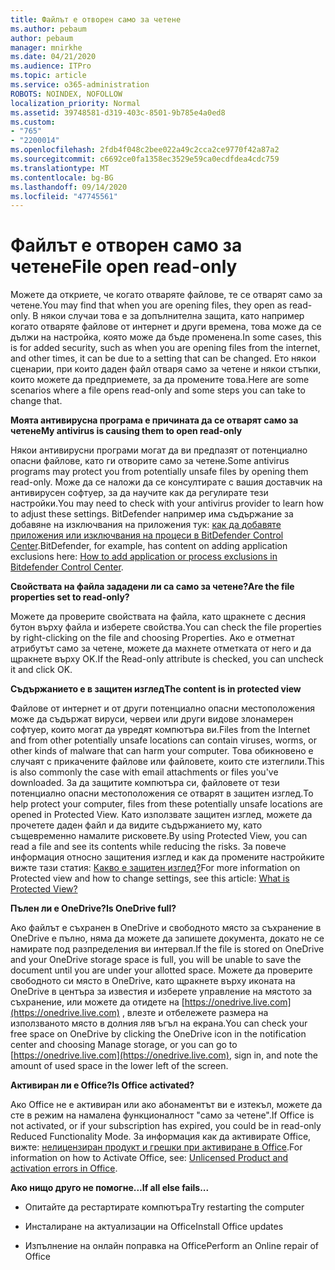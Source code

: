 ```yaml
---
title: Файлът е отворен само за четене
ms.author: pebaum
author: pebaum
manager: mnirkhe
ms.date: 04/21/2020
ms.audience: ITPro
ms.topic: article
ms.service: o365-administration
ROBOTS: NOINDEX, NOFOLLOW
localization_priority: Normal
ms.assetid: 39748581-d319-403c-8501-9b785e4a0ed8
ms.custom:
- "765"
- "2200014"
ms.openlocfilehash: 2fdb4f048c2bee022a49c2cca2ce9770f42a87a2
ms.sourcegitcommit: c6692ce0fa1358ec3529e59ca0ecdfdea4cdc759
ms.translationtype: MT
ms.contentlocale: bg-BG
ms.lasthandoff: 09/14/2020
ms.locfileid: "47745561"
---
```

# <a name="file-open-read-only"></a><span data-ttu-id="c4742-102">Файлът е отворен само за четене</span><span class="sxs-lookup"><span data-stu-id="c4742-102">File open read-only</span></span>

<span data-ttu-id="c4742-103">Можете да откриете, че когато отваряте файлове, те се отварят само за четене.</span><span class="sxs-lookup"><span data-stu-id="c4742-103">You may find that when you are opening files, they open as read-only.</span></span> <span data-ttu-id="c4742-104">В някои случаи това е за допълнителна защита, като например когато отваряте файлове от интернет и други времена, това може да се дължи на настройка, която може да бъде променена.</span><span class="sxs-lookup"><span data-stu-id="c4742-104">In some cases, this is for added security, such as when you are opening files from the internet, and other times, it can be due to a setting that can be changed.</span></span> <span data-ttu-id="c4742-105">Ето някои сценарии, при които даден файл отваря само за четене и някои стъпки, които можете да предприемете, за да промените това.</span><span class="sxs-lookup"><span data-stu-id="c4742-105">Here are some scenarios where a file opens read-only and some steps you can take to change that.</span></span>
  
 <span data-ttu-id="c4742-106">**Моята антивирусна програма е причината да се отварят само за четене**</span><span class="sxs-lookup"><span data-stu-id="c4742-106">**My antivirus is causing them to open read-only**</span></span>
  
<span data-ttu-id="c4742-107">Някои антивирусни програми могат да ви предпазят от потенциално опасни файлове, като ги отворите само за четене.</span><span class="sxs-lookup"><span data-stu-id="c4742-107">Some antivirus programs may protect you from potentially unsafe files by opening them read-only.</span></span> <span data-ttu-id="c4742-108">Може да се наложи да се консултирате с вашия доставчик на антивирусен софтуер, за да научите как да регулирате тези настройки.</span><span class="sxs-lookup"><span data-stu-id="c4742-108">You may need to check with your antivirus provider to learn how to adjust these settings.</span></span> <span data-ttu-id="c4742-109">BitDefender например има съдържание за добавяне на изключвания на приложения тук: [как да добавяте приложения или изключвания на процеси в BitDefender Control Center](https://aka.ms/AA6098i).</span><span class="sxs-lookup"><span data-stu-id="c4742-109">BitDefender, for example, has content on adding application exclusions here: [How to add application or process exclusions in Bitdefender Control Center](https://aka.ms/AA6098i).</span></span>
  
 <span data-ttu-id="c4742-110">**Свойствата на файла зададени ли са само за четене?**</span><span class="sxs-lookup"><span data-stu-id="c4742-110">**Are the file properties set to read-only?**</span></span>
  
<span data-ttu-id="c4742-111">Можете да проверите свойствата на файла, като щракнете с десния бутон върху файла и изберете свойства.</span><span class="sxs-lookup"><span data-stu-id="c4742-111">You can check the file properties by right-clicking on the file and choosing Properties.</span></span> <span data-ttu-id="c4742-112">Ако е отметнат атрибутът само за четене, можете да махнете отметката от него и да щракнете върху OK.</span><span class="sxs-lookup"><span data-stu-id="c4742-112">If the Read-only attribute is checked, you can uncheck it and click OK.</span></span>
  
 <span data-ttu-id="c4742-113">**Съдържанието е в защитен изглед**</span><span class="sxs-lookup"><span data-stu-id="c4742-113">**The content is in protected view**</span></span>
  
<span data-ttu-id="c4742-114">Файлове от интернет и от други потенциално опасни местоположения може да съдържат вируси, червеи или други видове злонамерен софтуер, които могат да увредят компютъра ви.</span><span class="sxs-lookup"><span data-stu-id="c4742-114">Files from the Internet and from other potentially unsafe locations can contain viruses, worms, or other kinds of malware that can harm your computer.</span></span> <span data-ttu-id="c4742-115">Това обикновено е случаят с прикачените файлове или файловете, които сте изтеглили.</span><span class="sxs-lookup"><span data-stu-id="c4742-115">This is also commonly the case with email attachments or files you've downloaded.</span></span> <span data-ttu-id="c4742-116">За да защитите компютъра си, файловете от тези потенциално опасни местоположения се отварят в защитен изглед.</span><span class="sxs-lookup"><span data-stu-id="c4742-116">To help protect your computer, files from these potentially unsafe locations are opened in Protected View.</span></span> <span data-ttu-id="c4742-117">Като използвате защитен изглед, можете да прочетете даден файл и да видите съдържанието му, като същевременно намалите рисковете.</span><span class="sxs-lookup"><span data-stu-id="c4742-117">By using Protected View, you can read a file and see its contents while reducing the risks.</span></span> <span data-ttu-id="c4742-118">За повече информация относно защитения изглед и как да промените настройките вижте тази статия: [Какво е защитен изглед?](https://support.office.com/article/d6f09ac7-e6b9-4495-8e43-2bbcdbcb6653)</span><span class="sxs-lookup"><span data-stu-id="c4742-118">For more information on Protected view and how to change settings, see this article: [What is Protected View?](https://support.office.com/article/d6f09ac7-e6b9-4495-8e43-2bbcdbcb6653)</span></span>
  
 <span data-ttu-id="c4742-119">**Пълен ли е OneDrive?**</span><span class="sxs-lookup"><span data-stu-id="c4742-119">**Is OneDrive full?**</span></span>
  
<span data-ttu-id="c4742-120">Ако файлът е съхранен в OneDrive и свободното място за съхранение в OneDrive е пълно, няма да можете да запишете документа, докато не се намирате под разпределения ви интервал.</span><span class="sxs-lookup"><span data-stu-id="c4742-120">If the file is stored on OneDrive and your OneDrive storage space is full, you will be unable to save the document until you are under your allotted space.</span></span> <span data-ttu-id="c4742-121">Можете да проверите свободното си място в OneDrive, като щракнете върху иконата на OneDrive в центъра за известия и изберете управление на мястото за съхранение, или можете да отидете на [https://onedrive.live.com](https://onedrive.live.com) , влезте и отбележете размера на използваното място в долния ляв ъгъл на екрана.</span><span class="sxs-lookup"><span data-stu-id="c4742-121">You can check your free space on OneDrive by clicking the OneDrive icon in the notification center and choosing Manage storage, or you can go to [https://onedrive.live.com](https://onedrive.live.com), sign in, and note the amount of used space in the lower left of the screen.</span></span>
  
 <span data-ttu-id="c4742-122">**Активиран ли е Office?**</span><span class="sxs-lookup"><span data-stu-id="c4742-122">**Is Office activated?**</span></span>
  
<span data-ttu-id="c4742-123">Ако Office не е активиран или ако абонаментът ви е изтекъл, можете да сте в режим на намалена функционалност "само за четене".</span><span class="sxs-lookup"><span data-stu-id="c4742-123">If Office is not activated, or if your subscription has expired, you could be in read-only Reduced Functionality Mode.</span></span> <span data-ttu-id="c4742-124">За информация как да активирате Office, вижте: [нелицензиран продукт и грешки при активиране в Office](https://support.office.com/article/0d23d3c0-c19c-4b2f-9845-5344fedc4380).</span><span class="sxs-lookup"><span data-stu-id="c4742-124">For information on how to Activate Office, see: [Unlicensed Product and activation errors in Office](https://support.office.com/article/0d23d3c0-c19c-4b2f-9845-5344fedc4380).</span></span>
  
 <span data-ttu-id="c4742-125">**Ако нищо друго не помогне...**</span><span class="sxs-lookup"><span data-stu-id="c4742-125">**If all else fails...**</span></span>
  
- <span data-ttu-id="c4742-126">Опитайте да рестартирате компютъра</span><span class="sxs-lookup"><span data-stu-id="c4742-126">Try restarting the computer</span></span>
    
- <span data-ttu-id="c4742-127">Инсталиране на актуализации на Office</span><span class="sxs-lookup"><span data-stu-id="c4742-127">Install Office updates</span></span>
    
- <span data-ttu-id="c4742-128">Изпълнение на онлайн поправка на Office</span><span class="sxs-lookup"><span data-stu-id="c4742-128">Perform an Online repair of Office</span></span>
    

